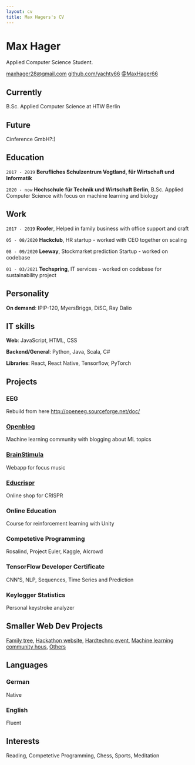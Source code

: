 ```yaml
---
layout: cv
title: Max Hagers's CV
---
```


# Max Hager


Applied Computer Science Student.

<div id="webaddress">
    <a href = "mailto: maxhager28@gmail.com">maxhager28@gmail.com</a>
    <a href="https://github.com/yachty66">github.com/yachty66</a>
    <a href="https://twitter.com/MaxHager66">@MaxHager66</a>
</div>

## Currently

B.Sc. Applied Computer Science at HTW Berlin

## Future

Cinference GmbH?:)

## Education

`2017 - 2019`
**Berufliches Schulzentrum Vogtland, für Wirtschaft und Informatik**

`2020 - now`
**Hochschule für Technik und Wirtschaft Berlin**, 
B.Sc. Applied Computer Science with focus on machine learning and biology

## Work

`2017 - 2019`
**Roofer**, Helped in family business with office support and craft

`05 - 08/2020`
**Hackclub**, HR startup - worked with CEO together on scaling

`08 - 09/2020`
**Leeway**, Stockmarket prediction Startup - worked on codebase

`01 - 03/2021`
**Techspring**, IT services - worked on codebase for sustainability project

## Personality

**On demand**: IPIP-120, MyersBriggs, DiSC, Ray Dalio

## IT skills

**Web**: JavaScript, HTML, CSS

**Backend/General**: Python, Java, Scala, C#

**Libraries**: React, React Native, Tensorflow, PyTorch

## Projects

### EEG

Rebuild from here http://openeeg.sourceforge.net/doc/

### [Openblog](https://www.openblog.ai/)

Machine learning community with blogging about ML topics

### [BrainStimula](https://www.brainstimula.com/)

Webapp for focus music

### [Educrispr](https://www.educrispr.com/)

Online shop for CRISPR

### Online Education

Course for reinforcement learning with Unity 

### Competetive Programming

Rosalind, Project Euler, Kaggle, AIcrowd

### TensorFlow Developer Certificate

CNN'S, NLP, Sequences, Time Series and Prediction

### Keylogger Statistics

Personal keystroke analyzer 

## Smaller Web Dev Projects

[Family tree](https://www.meinel.world/), [Hackathon website](https://www.techwizards.ai/), [Hardtechno event](https://www.subatomicblack.com/), [Machine learning community hous](https://www.intelligencehouse.org/), [Others](https://www.meinel-dach.com/)

## Languages 

### German 

Native

### English 

Fluent

## Interests

Reading, Competetive Programming, Chess, Sports, Meditation


